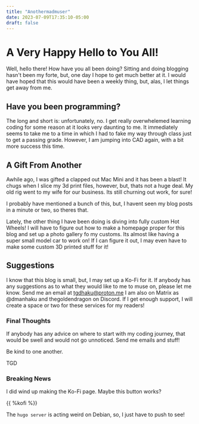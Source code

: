 ```yaml
---
title: "Anothermadmuser"
date: 2023-07-09T17:35:10-05:00
draft: false
---
```

# A Very Happy Hello to You All!
Well, hello there! How have you all been doing? Sitting and doing blogging hasn't been my forte, but, one day I
hope to get much better at it. I would have hoped that this would have been a weekly thing, but, alas, I let things
get away from me. 

## Have you been programming?
The long and short is: unfortunately, no. I get really overwhelemed learning coding for some reason at it 
looks very daunting to me. It immediately seems to take me to a time in which I had to fake my way through class
just to get a passing grade. However, I am jumping into CAD again, with a bit more success this time.

## A Gift From Another
Awhile ago, I was gifted a clapped out Mac Mini and it has been a blast! It chugs when I slice my 3d print files,
however, but, thats not a huge deal. My old rig went to my wife for our business. Its still churning out work, 
for sure!

I probably have mentioned a bunch of this, but, I havent seen my blog posts in a minute or two, so theres that. 

Lately, the other thing I have been doing is diving into fully custom Hot Wheels! I will have to figure out how to
make a homepage proper for this blog and set up a photo gallery fo my customs. Its almost like having a super small
model car to work on! If I can figure it out, I may even have to make some custom 3D printed stuff for it!

## Suggestions
I know that this blog is small, but, I may set up a Ko-Fi for it. If anybody has any suggestions as to what they
would like to me to muse on, please let me know. Send me an email at [tgdhaku@proton.me](mailto:tgdhaku@proton.me)
I am also on Matrix as @dmanhaku and thegoldendragon on Discord. If I get enough support, I will create a space or
two for these services for my readers!

### Final Thoughts
If anybody has any advice on where to start with my coding journey, that would be swell and would not go
unnoticed. Send me emails and stuff!

Be kind to one another. 

TGD

### Breaking News

I did wind up making the Ko-Fi page. Maybe this button works?

{{ %kofi %}}

The `hugo server` is acting weird on Debian, so, I just have to push to see!

